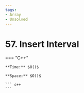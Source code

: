 ```yaml
---
tags:
- Array
- Unsolved
---
```



# 57. Insert Interval

=== "C++"

    **Time:** $O()$

    **Space:** $O()$

    ``` c++
    ```